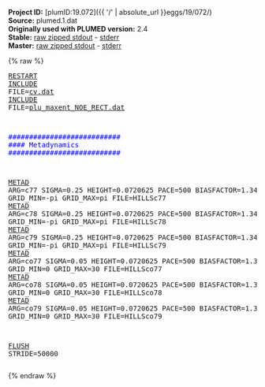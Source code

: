 **Project ID:** [plumID:19.072]({{ '/' | absolute_url }}eggs/19/072/)  
**Source:** plumed.1.dat  
**Originally used with PLUMED version:** 2.4  
**Stable:** [raw zipped stdout](plumed.1.dat.plumed.stdout.txt.zip) - [stderr](plumed.1.dat.plumed.stderr)  
**Master:** [raw zipped stdout](plumed.1.dat.plumed_master.stdout.txt.zip) - [stderr](plumed.1.dat.plumed_master.stderr)  

{% raw %}<pre>
<a href="https://plumed.github.io/doc-master/user-doc/html/_r_e_s_t_a_r_t.html">RESTART</a>
<a href="https://plumed.github.io/doc-master/user-doc/html/_i_n_c_l_u_d_e.html">INCLUDE</a> FILE=<a href="cv.dat.html">cv.dat</a>
<a href="https://plumed.github.io/doc-master/user-doc/html/_i_n_c_l_u_d_e.html">INCLUDE</a> FILE=<a href="plu_maxent_NOE_RECT.dat.html">plu_maxent_NOE_RECT.dat</a>
 
<span style="color:blue">###########################</span>
<span style="color:blue">#### Metadynamics</span>
<span style="color:blue">###########################</span>
 
<a href="https://plumed.github.io/doc-master/user-doc/html/_m_e_t_a_d.html">METAD</a> ARG=c77 SIGMA=0.25 HEIGHT=0.0720625 PACE=500 BIASFACTOR=1.3459 TEMP=300 GRID_MIN=-pi GRID_MAX=pi FILE=HILLSc77
<a href="https://plumed.github.io/doc-master/user-doc/html/_m_e_t_a_d.html">METAD</a> ARG=c78 SIGMA=0.25 HEIGHT=0.0720625 PACE=500 BIASFACTOR=1.3459 TEMP=300 GRID_MIN=-pi GRID_MAX=pi FILE=HILLSc78
<a href="https://plumed.github.io/doc-master/user-doc/html/_m_e_t_a_d.html">METAD</a> ARG=c79 SIGMA=0.25 HEIGHT=0.0720625 PACE=500 BIASFACTOR=1.3459 TEMP=300 GRID_MIN=-pi GRID_MAX=pi FILE=HILLSc79
<a href="https://plumed.github.io/doc-master/user-doc/html/_m_e_t_a_d.html">METAD</a> ARG=co77 SIGMA=0.05 HEIGHT=0.0720625 PACE=500 BIASFACTOR=1.3459 TEMP=300 GRID_MIN=0 GRID_MAX=30 FILE=HILLSco77
<a href="https://plumed.github.io/doc-master/user-doc/html/_m_e_t_a_d.html">METAD</a> ARG=co78 SIGMA=0.05 HEIGHT=0.0720625 PACE=500 BIASFACTOR=1.3459 TEMP=300 GRID_MIN=0 GRID_MAX=30 FILE=HILLSco78
<a href="https://plumed.github.io/doc-master/user-doc/html/_m_e_t_a_d.html">METAD</a> ARG=co79 SIGMA=0.05 HEIGHT=0.0720625 PACE=500 BIASFACTOR=1.3459 TEMP=300 GRID_MIN=0 GRID_MAX=30 FILE=HILLSco79
 
<a href="https://plumed.github.io/doc-master/user-doc/html/_f_l_u_s_h.html">FLUSH</a> STRIDE=50000
</pre>{% endraw %}
